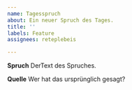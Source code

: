 ```yaml
---
name: Tagesspruch
about: Ein neuer Spruch des Tages.
title: ''
labels: Feature
assignees: reteplebeis

---
```


**Spruch**
DerText des Spruches.

**Quelle**
Wer hat das ursprünglich gesagt?
